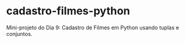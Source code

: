 # cadastro-filmes-python
Mini-projeto do Dia 9: Cadastro de Filmes em Python usando tuplas e conjuntos.
